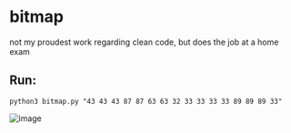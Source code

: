 # bitmap
not my proudest work regarding clean code, but does the job at a home exam

## Run:
```console
python3 bitmap.py "43 43 43 87 87 63 63 32 33 33 33 33 89 89 89 33"        
```

![image](https://user-images.githubusercontent.com/49594236/150847428-eb4bdd53-10d4-4324-820c-463036886236.png)
